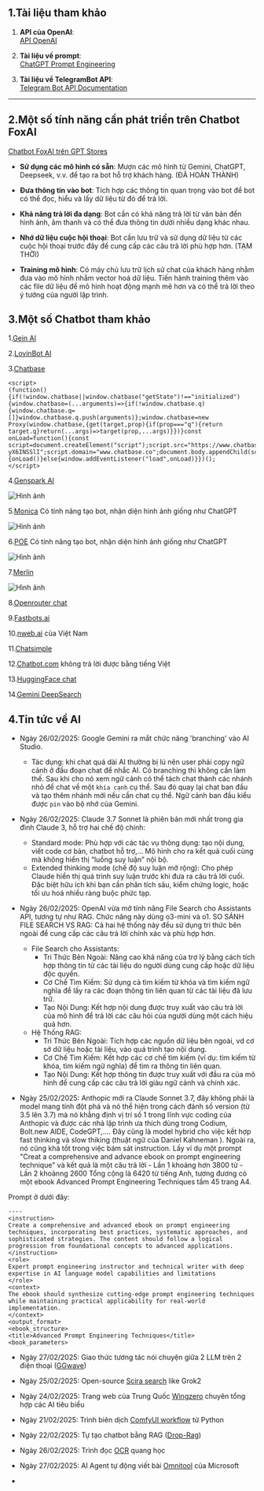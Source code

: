 ## 1.Tài liệu tham khảo

1. **API của OpenAI**:  
   [API OpenAI](https://platform.openai.com/docs/api-reference/chat/create)

2. **Tài liệu về prompt**:  
   [ChatGPT Prompt Engineering](https://learn.deeplearning.ai/courses/chatgpt-prompt-eng/lesson/jtmdv/chatbot)

3. **Tài liệu về TelegramBot API**:  
   [Telegram Bot API Documentation](https://github.com/eternnoir/pyTelegramBotAPI)

---

## 2.Một số tính năng cần phát triển trên Chatbot FoxAI

[Chatbot FoxAI trên GPT Stores](https://chatgpt.com/g/g-6780c0bb3d4481919022c62333bb8046-foxai-chat)

- **Sử dụng các mô hình có sẵn**: Mượn các mô hình từ Gemini, ChatGPT, Deepseek, v.v. để tạo ra bot hỗ trợ khách hàng. (ĐÃ HOÀN THÀNH)
  
- **Đưa thông tin vào bot**: Tích hợp các thông tin quan trọng vào bot để bot có thể đọc, hiểu và lấy dữ liệu từ đó để trả lời.

- **Khả năng trả lời đa dạng**: Bot cần có khả năng trả lời từ văn bản đến hình ảnh, âm thanh và có thể đưa thông tin dưới nhiều dạng khác nhau.

- **Nhớ dữ liệu cuộc hội thoại**: Bot cần lưu trữ và sử dụng dữ liệu từ các cuộc hội thoại trước đây để cung cấp các câu trả lời phù hợp hơn. (TẠM THỜI)

- **Training mô hình**: Có máy chủ lưu trữ lịch sử chat của khách hàng nhằm đưa vào mô hình nhằm vector hoá dữ liệu. Tiến hành training thêm vào các file dữ liệu để mô hình hoạt động mạnh mẽ hơn và có thể trả lời theo ý tưởng của người lập trình.

## 3.Một số Chatbot tham khảo

1.[Gein AI](https://app.gein.ai/)

2.[LovinBot AI](https://app.lovinbot.ai/)

3.[Chatbase](https://www.chatbase.co/dashboard/nguyn-hong-longs-team/chatbot/CC7ZcOJ9n_t-yX6INSSlI)

```
<script>
(function(){if(!window.chatbase||window.chatbase("getState")!=="initialized"){window.chatbase=(...arguments)=>{if(!window.chatbase.q){window.chatbase.q=[]}window.chatbase.q.push(arguments)};window.chatbase=new Proxy(window.chatbase,{get(target,prop){if(prop==="q"){return target.q}return(...args)=>target(prop,...args)}})}const onLoad=function(){const script=document.createElement("script");script.src="https://www.chatbase.co/embed.min.js";script.id="CC7ZcOJ9n_t-yX6INSSlI";script.domain="www.chatbase.co";document.body.appendChild(script)};if(document.readyState==="complete"){onLoad()}else{window.addEventListener("load",onLoad)}})();
</script>
```

4.[Genspark AI](https://www.genspark.ai/agents?type=moa_chat)

![Hình ảnh](https://lnm.vn/wp-content/uploads/2025/02/479733843_1991307984698998_8110658406358291341_n-750x450.jpg)

5.[Monica](https://monica.im/en/bots)
Có tính năng tạo bot, nhận diện hình ảnh giống như ChatGPT

![Hình ảnh](https://assets.monica.im/low-code/img/ai-chat-f322e278-0fb6-45e2-9bdc-947df953120b.jpg)

6.[POE](https://poe.com/)
Có tính năng tạo bot, nhận diện hình ảnh giống như ChatGPT

![Hình ảnh](https://www.cdotrends.com/sites/default/files/2024-04/pasted_image_20240417171648.png)

7.[Merlin](https://www.getmerlin.in/chat)

![Hình ảnh](https://www.fahimai.com/wp-content/uploads/2024/08/Fahim-AI-32.png)

8.[Openrouter chat](https://openrouter.ai/chat)

9.[Fastbots.ai](https://fastbots.ai/)

10.[nweb.ai](https://nweb.ai/) của Việt Nam

11.[Chatsimple](https://www.chatsimple.ai/)

12.[Chatbot.com](https://www.chatbot.com/) không trả lời được bằng tiếng Việt

13.[HuggingFace chat](https://huggingface.co/chat)

14.[Gemini DeepSearch](https://gemini.0est.com/)

## 4.Tin tức về AI
- Ngày 26/02/2025: Google Gemini ra mắt chức năng 'branching' vào AI Studio. 
   * Tác dụng: khi chat quá dài AI thường bị lú nên user phải copy ngữ cảnh ở đầu đoạn chat để nhắc AI. Có branching thì không cần làm thế. Sau khi cho nó xem ngữ cảnh có thể tách chat thành các nhánh nhỏ để chat về một `khía cạnh` cụ thể. Sau đó quay lại chat ban đầu và tạo thêm nhánh mới nếu cần chat cụ thể. Ngữ cảnh ban đầu kiểu được `pin` vào bộ nhớ của Gemini.

- Ngày 26/02/2025: Claude 3.7 Sonnet là phiên bản mới nhất trong gia đình Claude 3, hỗ trợ hai chế độ chính:
   * Standard mode: Phù hợp với các tác vụ thông dụng: tạo nội dung, viết code cơ bản, chatbot hỗ trợ,…
Mô hình cho ra kết quả cuối cùng mà không hiển thị “luồng suy luận” nội bộ.
   * Extended thinking mode (chế độ suy luận mở rộng): Cho phép Claude hiển thị quá trình suy luận trước khi đưa ra câu trả lời cuối.
Đặc biệt hữu ích khi bạn cần phân tích sâu, kiểm chứng logic, hoặc tối ưu hoá nhiều ràng buộc phức tạp.

- Ngày 26/02/2025: OpenAI vừa mở tính năng File Search cho Assistants API, tương tự như RAG. Chức năng này dùng o3-mini và o1.
SO SÁNH  FILE SEARCH VS RAG:
Cả hai hệ thống này đều sử dụng tri thức bên ngoài để cung cấp các câu trả lời chính xác và phù hợp hơn. 
   * File Search cho Assistants: 
      - Tri Thức Bên Ngoài: Nâng cao khả năng của trợ lý bằng cách tích hợp thông tin từ các tài liệu do người dùng cung cấp hoặc dữ liệu độc quyền.
      - Cơ Chế Tìm Kiếm: Sử dụng cả tìm kiếm từ khóa và tìm kiếm ngữ nghĩa để lấy ra các đoạn thông tin liên quan từ các tài liệu đã lưu trữ.
      - Tạo Nội Dung: Kết hợp nội dung được truy xuất vào câu trả lời của mô hình để trả lời các câu hỏi của người dùng một cách hiệu quả hơn.
   * Hệ Thống RAG:
      - Tri Thức Bên Ngoài: Tích hợp các nguồn dữ liệu bên ngoài, vd cơ sở dữ liệu hoặc tài liệu, vào quá trình tạo nội dung.
      - Cơ Chế Tìm Kiếm: Kết hợp các cơ chế tìm kiếm (ví dụ: tìm kiếm từ khóa, tìm kiếm ngữ nghĩa) để tìm ra thông tin liên quan.
      - Tạo Nội Dung: Kết hợp thông tin được truy xuất với đầu ra của mô hình để cung cấp các câu trả lời giàu ngữ cảnh và chính xác.
    
- Ngày 25/02/2025: Anthopic mới ra Claude Sonnet 3.7, đây không phải là model mang tính đột phá và nó thể hiện trong cách đánh số version (từ 3.5 lên 3.7) mà nó khẳng định vị trí số 1 trong lĩnh vực coding của Anthopic và được các nhà lập trình ưa thích dùng trong Codium, Bolt.new AIDE, CodeGPT,....
Đây cũng là model hybrid cho việc kết hợp fast thinking và slow thiking (thuật ngữ của Daniel Kahneman ).
Ngoài ra, nó cũng khá tốt trong việc bám sát instruction. Lấy ví dụ một prompt "Creat a comprehensive and advance ebook on prompt engineering technique" và kết quả là một câu trả lời
      - Lần 1 khoảng hơn 3800 từ
      - Lần 2 khoảnng 2600
Tổng cộng là 6420 từ tiếng Anh, tương đương có một ebook Advanced Prompt Engineering Techniques tầm 45 trang A4.

Prompt ở dưới đây:
```
----
<instruction>
Create a comprehensive and advanced ebook on prompt engineering techniques, incorporating best practices, systematic approaches, and sophisticated strategies. The content should follow a logical progression from foundational concepts to advanced applications.
</instruction>
<role>
Expert prompt engineering instructor and technical writer with deep expertise in AI language model capabilities and limitations
</role>
<context>
The ebook should synthesize cutting-edge prompt engineering techniques while maintaining practical applicability for real-world implementation.
</context>
<output_format>
<ebook_structure>
<title>Advanced Prompt Engineering Techniques</title>
<book_parameters>
```

- Ngày 27/02/2025: Giao thức tương tác nói chuyện giữa 2 LLM trên 2 điện thoại ([GGwave](https://github.com/ggerganov/ggwave))

- Ngày 25/02/2025: Open-source [Scira search](https://github.com/zaidmukaddam/scira) like Grok2

- Ngày 24/02/2025: Trang web của Trung Quốc [Wingzero](https://tools.wingzero.tw/article/sn/3231) chuyên tổng hợp các AI tiêu biểu

- Ngày 21/02/2025: Trình biên dịch [ComfyUI workflow](https://github.com/pydn/ComfyUI-to-Python-Extension) từ Python

- Ngày 22/02/2025: Tự tạo chatbot bằng RAG ([Drop-Rag](https://github.com/bangoc123/drop-rag))

- Ngày 26/02/2025: Trình đọc [OCR](https://github.com/allenai/olmocr) quang học

- Ngày 27/02/2025: AI Agent tự động viết bài [Omnitool](https://github.com/microsoft/OmniParser/tree/master/omnitool) của Microsoft

- 
